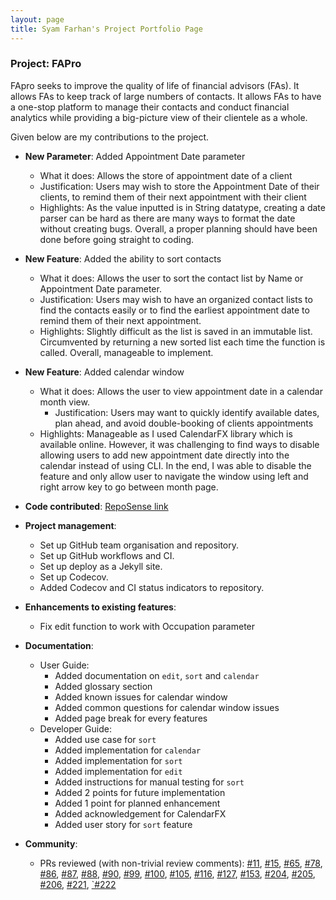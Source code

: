 ```yaml
---
layout: page
title: Syam Farhan's Project Portfolio Page
---
```


### Project: FAPro

FApro seeks to improve the quality of life of financial advisors (FAs). It allows FAs to keep track of large numbers of contacts. It allows FAs to have a one-stop platform to manage their contacts and conduct financial analytics while providing a big-picture view of their clientele as a whole.

Given below are my contributions to the project.

* **New Parameter**: Added Appointment Date parameter
  * What it does: Allows the store of appointment date of a client
  * Justification: Users may wish to store the Appointment Date of their clients, to remind them of their next appointment with their client 
  * Highlights: As the value inputted is in String datatype, creating a date parser can be hard as there are many ways to format the date without creating bugs. Overall, a proper planning should have been done before going straight to coding. 

* **New Feature**: Added the ability to sort contacts
  * What it does: Allows the user to sort the contact list by Name or Appointment Date parameter.
  * Justification: Users may wish to have an organized contact lists to find the contacts easily or to find the earliest appointment date to remind them of their next appointment.
  * Highlights: Slightly difficult as the list is saved in an immutable list. Circumvented by returning a new sorted list each time the function is called. Overall,  manageable to implement.

* **New Feature**: Added calendar window 
  * What it does: Allows the user to view appointment date in a calendar month view.
    * Justification: Users may want to quickly identify available dates, plan ahead, and avoid double-booking of clients appointments
  * Highlights: Manageable as I used CalendarFX library which is available online. However, it was challenging to find ways to disable allowing users to add new appointment date directly into the calendar instead of using CLI. In the end, I was able to disable the feature and only allow user to navigate the window using left and right arrow key to go between month page. 
  
* **Code contributed**: [RepoSense link](https://nus-cs2103-ay2324s1.github.io/tp-dashboard/?search=syamfarh&sort=groupTitle&sortWithin=title&timeframe=commit&mergegroup=&groupSelect=groupByRepos&breakdown=true&checkedFileTypes=docs~functional-code~test-code&since=2023-09-22)

* **Project management**:
  * Set up GitHub team organisation and repository.
  * Set up GitHub workflows and CI.
  * Set up deploy as a Jekyll site.
  * Set up Codecov.
  * Added Codecov and CI status indicators to repository.

* **Enhancements to existing features**:
  * Fix edit function to work with Occupation parameter
  
* **Documentation**:
    * User Guide:
        * Added documentation on `edit`, `sort` and `calendar`
        * Added glossary section
        * Added known issues for calendar window
        * Added common questions for calendar window issues
        * Added page break for every features 
    * Developer Guide:
        * Added use case for `sort`
        * Added implementation for `calendar`
        * Added implementation for `sort`
        * Added implementation for `edit`
        * Added instructions for manual testing for `sort`
        * Added 2 points for future implementation
        * Added 1 point for planned enhancement
        * Added acknowledgement for CalendarFX
        * Added user story for `sort` feature

* **Community**:
    * PRs reviewed (with non-trivial review comments): [\#11](https://github.com/AY2324S1-CS2103T-W09-1/tp/pull/11), [\#15](https://github.com/AY2324S1-CS2103T-W09-1/tp/pull/15), [\#65](https://github.com/AY2324S1-CS2103T-W09-1/tp/pull/65), [\#78](https://github.com/AY2324S1-CS2103T-W09-1/tp/pull/78), [\#86](https://github.com/AY2324S1-CS2103T-W09-1/tp/pull/86), [\#87](https://github.com/AY2324S1-CS2103T-W09-1/tp/pull/87), [\#88](https://github.com/AY2324S1-CS2103T-W09-1/tp/pull/88), [\#90](https://github.com/AY2324S1-CS2103T-W09-1/tp/pull/90), [\#99](https://github.com/AY2324S1-CS2103T-W09-1/tp/pull/99), [\#100](https://github.com/AY2324S1-CS2103T-W09-1/tp/pull/100), [\#105](https://github.com/AY2324S1-CS2103T-W09-1/tp/pull/105), [\#116](https://github.com/AY2324S1-CS2103T-W09-1/tp/pull/116), [\#127](https://github.com/AY2324S1-CS2103T-W09-1/tp/pull/127), [\#153](https://github.com/AY2324S1-CS2103T-W09-1/tp/pull/153), [\#204](https://github.com/AY2324S1-CS2103T-W09-1/tp/pull/204), [\#205](https://github.com/AY2324S1-CS2103T-W09-1/tp/pull/205), [\#206](https://github.com/AY2324S1-CS2103T-W09-1/tp/pull/206), [\#221](https://github.com/AY2324S1-CS2103T-W09-1/tp/pull/221), [`#222](https://github.com/AY2324S1-CS2103T-W09-1/tp/pull/222) 

